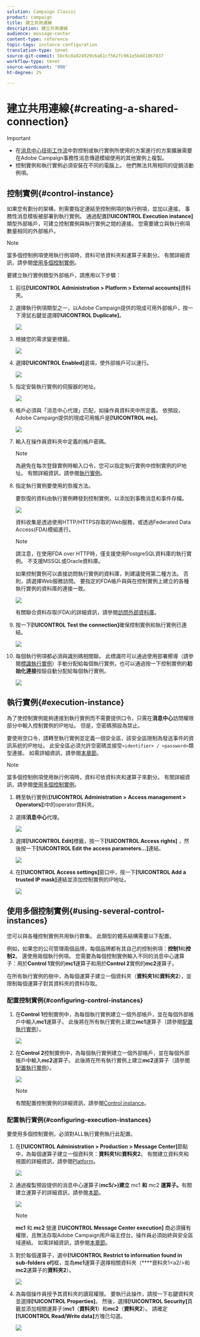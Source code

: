 ```yaml
---
solution: Campaign Classic
product: campaign
title: 建立共用連線
description: 建立共用連線
audience: message-center
content-type: reference
topic-tags: instance-configuration
translation-type: tm+mt
source-git-commit: 5bc6c8a824929c6a61cf562fc961e5bdd1867837
workflow-type: tm+mt
source-wordcount: '998'
ht-degree: 2%

---
```



# 建立共用連線{#creating-a-shared-connection}

>[!IMPORTANT]
>
>* 在[消息中心技術工作流](../../message-center/using/technical-workflows.md)中對控制或執行實例所使用的方案進行的方案擴展需要在Adobe Campaign事務性消息傳遞模組使用的其他實例上複製。
>* 控制實例和執行實例必須安裝在不同的電腦上。 他們無法共用相同的促銷活動例項。

>



## 控制實例{#control-instance}

如果您有劃分的架構，則需要指定連結至控制例項的執行例項，並加以連接。 事務性消息模板被部署到執行實例。 通過配置&#x200B;**[!UICONTROL Execution instance]**&#x200B;類型外部帳戶，可建立控制實例與執行實例之間的連接。 您需要建立與執行例項數量相同的外部帳戶。

>[!NOTE]
>
>當多個控制例項使用執行例項時，資料可依資料夾和運算子來劃分。 有關詳細資訊，請參閱[使用多個控制實例](#using-several-control-instances)。

要建立執行實例類型外部帳戶，請應用以下步驟：

1. 前往&#x200B;**[!UICONTROL Administration > Platform > External accounts]**&#x200B;資料夾。
1. 選擇執行例項類型之一，以Adobe Campaign提供的現成可用外部帳戶，按一下滑鼠右鍵並選擇&#x200B;**[!UICONTROL Duplicate]**。

   ![](assets/messagecenter_create_extaccount_001.png)

1. 根據您的需求變更標籤。

   ![](assets/messagecenter_create_extaccount_002.png)

1. 選擇&#x200B;**[!UICONTROL Enabled]**&#x200B;選項，使外部帳戶可以運行。

   ![](assets/messagecenter_create_extaccount_003.png)

1. 指定安裝執行實例的伺服器的地址。

   ![](assets/messagecenter_create_extaccount_004.png)

1. 帳戶必須與「消息中心代理」匹配，如操作員資料夾中所定義。 依預設，Adobe Campaign提供的現成可用帳戶是&#x200B;**[!UICONTROL mc]**。

   ![](assets/messagecenter_create_extaccount_005.png)

1. 輸入在操作員資料夾中定義的帳戶密碼。

   >[!NOTE]
   >
   >為避免在每次登錄實例時輸入口令，您可以指定執行實例中控制實例的IP地址。 有關詳細資訊，請參閱[執行實例](#execution-instance)。

1. 指定執行實例要使用的恢複方法。

   要恢復的資料由執行實例轉發到控制實例，以添加到事務消息和事件存檔。

   ![](assets/messagecenter_create_extaccount_007.png)

   資料收集是透過使用HTTP/HTTPS存取的Web服務，或透過Federated Data Access(FDA)模組進行。

   >[!NOTE]
   >
   >請注意，在使用FDA over HTTP時，僅支援使用PostgreSQL資料庫的執行實例。 不支援MSSQL或Oracle資料庫。

   如果控制實例可以直接訪問執行實例的資料庫，則建議使用第二種方法。 否則，請選擇Web服務訪問。 要指定的FDA帳戶與與在控制實例上建立的各種執行實例的資料庫的連接一致。

   ![](assets/messagecenter_create_extaccount_008.png)

   有關聯合資料存取(FDA)的詳細資訊，請參閱[訪問外部資料庫](../../installation/using/about-fda.md)。

1. 按一下&#x200B;**[!UICONTROL Test the connection]**&#x200B;確保控制實例和執行實例已連結。

   ![](assets/messagecenter_create_extaccount_006.png)

1. 每個執行例項都必須與識別碼相關聯。 此標識符可以通過使用部署嚮導（請參閱[標識執行實例](../../message-center/using/identifying-execution-instances.md)）手動分配給每個執行實例，也可以通過按一下控制實例的&#x200B;**初始化連接**&#x200B;按鈕自動分配給每個執行實例。

   ![](assets/messagecenter_create_extaccount_006bis.png)

## 執行實例{#execution-instance}

為了使控制實例能夠連接到執行實例而不需要提供口令，只需在&#x200B;**消息中心**&#x200B;訪問權限部分中輸入控制實例的IP地址。 但是，空密碼預設為禁止。

要使用空口令，請轉至執行實例並定義一個安全區，該安全區限制為發送事件的資訊系統的IP地址。 此安全區必須允許空密碼並接受`<identifier> / <password>`類型連接。 如需詳細資訊，請參閱[本章節](../../installation/using/configuring-campaign-server.md#defining-security-zones)。

>[!NOTE]
>
>當多個控制例項使用執行例項時，資料可依資料夾和運算子來劃分。 有關詳細資訊，請參閱[使用多個控制實例](#using-several-control-instances)。

1. 轉至執行實例(**[!UICONTROL Administration > Access management > Operators]**)中的operator資料夾。
1. 選擇&#x200B;**消息中心**&#x200B;代理。

   ![](assets/messagecenter_operator_001.png)

1. 選擇&#x200B;**[!UICONTROL Edit]**&#x200B;標籤，按一下&#x200B;**[!UICONTROL Access rights]** ，然後按一下&#x200B;**[!UICONTROL Edit the access parameters...]**&#x200B;連結。

   ![](assets/messagecenter_operator_002.png)

1. 在&#x200B;**[!UICONTROL Access settings]**&#x200B;窗口中，按一下&#x200B;**[!UICONTROL Add a trusted IP mask]**&#x200B;連結並添加控制實例的IP地址。

   ![](assets/messagecenter_operator_003.png)

## 使用多個控制實例{#using-several-control-instances}

您可以與各種控制實例共用執行群集。 此類型的體系結構需要以下配置。

例如，如果您的公司管理兩個品牌，每個品牌都有其自己的控制例項：**控制1**&#x200B;和&#x200B;**控制2**。 還使用兩個執行例項。 您需要為每個控制實例輸入不同的消息中心運算子：用於&#x200B;**Control 1**&#x200B;實例的&#x200B;**mc1**&#x200B;運算子和用於&#x200B;**Control 2**&#x200B;實例的&#x200B;**mc2**&#x200B;運算子。

在所有執行實例的樹中，為每個運算子建立一個資料夾（**資料夾1**&#x200B;和&#x200B;**資料夾2**），並限制每個運算子對其資料夾的資料存取。

### 配置控制實例{#configuring-control-instances}

1. 在&#x200B;**Control 1**&#x200B;控制實例中，為每個執行實例建立一個外部帳戶，並在每個外部帳戶中輸入&#x200B;**mc1**&#x200B;運算子。 此後將在所有執行實例上建立&#x200B;**mc1**&#x200B;運算子（請參閱[配置執行實例](#configuring-execution-instances)）。

   ![](assets/messagecenter_multi_control_1.png)

1. 在&#x200B;**Control 2**&#x200B;控制實例中，為每個執行實例建立一個外部帳戶，並在每個外部帳戶中輸入&#x200B;**mc2**&#x200B;運算子。 此後將在所有執行實例上建立&#x200B;**mc2**&#x200B;運算子（請參閱[配置執行實例](#configuring-execution-instances)）。

   ![](assets/messagecenter_multi_control_2.png)

   >[!NOTE]
   >
   >有關配置控制實例的詳細資訊，請參閱[Control instance](#control-instance)。

### 配置執行實例{#configuring-execution-instances}

要使用多個控制實例，必須對ALL執行實例執行此配置。

1. 在&#x200B;**[!UICONTROL Administration > Production > Message Center]**&#x200B;節點中，為每個運算子建立一個資料夾：**資料夾1**&#x200B;和&#x200B;**資料夾2**。 有關建立資料夾和視圖的詳細資訊，請參閱[Platform](../../platform/using/access-management.md#folders-and-views)。

   ![](assets/messagecenter_multi_control_3.png)

1. 通過複製預設提供的消息中心運算子(**mc5/>)建立** mc1 **和** mc2 **運算子。**&#x200B;有關建立運算子的詳細資訊，請參閱[本節](../../platform/using/access-management.md#operators)。

   ![](assets/messagecenter_multi_control_4.png)

   >[!NOTE]
   >
   >**mc1** 和 **mc2** 營運 **[!UICONTROL Message Center execution]** 商必須擁有權限，且無法存取Adobe Campaign用戶端主控台。操作員必須始終與安全區域連結。 如需詳細資訊，請參閱[本章節](../../installation/using/configuring-campaign-server.md#defining-security-zones)。

1. 對於每個運算子，選中&#x200B;**[!UICONTROL Restrict to information found in sub-folders of]**&#x200B;框，並為&#x200B;**mc1**&#x200B;運算子選擇相關資料夾（****&#x200B;資料夾1&lt;a2/>和&#x200B;**mc2**&#x200B;運算子的&#x200B;**資料夾2**）。

   ![](assets/messagecenter_multi_control_5.png)

1. 為每個操作員授予其資料夾的讀寫權限。 要執行此操作，請按一下右鍵資料夾並選擇&#x200B;**[!UICONTROL Properties]**。 然後，選擇&#x200B;**[!UICONTROL Security]**&#x200B;頁籤並添加相關運算子(**mc1**（**資料夾1**）和&#x200B;**mc2**（**資料夾2**）。 請確定&#x200B;**[!UICONTROL Read/Write data]**&#x200B;方塊已勾選。

   ![](assets/messagecenter_multi_control_6.png)


